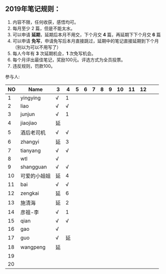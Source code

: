 ## 2019年笔记规则：

1. 内容不限，任何收获，感悟均可。
2. 每月至少 2 篇，但是不能太水。
3. 可以申请 **延期**，延期后本月不用交，下个月交 **4** 篇，再延期下下个月交 **6** 篇
4. 可以申请 **免写**，申请免写后本月直接跳过，延期中的笔记直接延期到下个月（别以为可以不用写了）
5. 每人今年有 **3** 次延期机会，**1** 次免写机会。
6. 每个月评出最佳笔记，奖励100元。评选方式为全员投票。
7. 违反规则，罚款100。

参与人:

|NO| Name |  3 |4| 5|6|7|8|9|10|11|12| | |
|----| ---- | ---- | ---- | ---- | ---- | ---- | ---- | ---- | ---- | ---- | ---- | ---- | ---- |
|1|yingying|  √  |   1   | | | | | | | | | ||
|2|liao|  √   |   √   | | | | | | | | | ||
|3|junjun|  √    |   1   | | | | | | | | | ||
|4|jiaojiao|   延  |      | | | | | | | | | ||
|5|酒后老司机|  √   |  √    | | | | | | | | | ||
|6|zhangyi|  延   |  3   | | | | | | | | | ||
|7|tianyang|  √   |  √   | | | | | | | | | ||
|8|wtl|  √   |      | | | | | | | | | ||
|9|shangguan|   √  |   √   | | | | | | | | | ||
|10|可爱的小姐姐|   延  |  4   | | | | | | | | | ||
|11|bai|   √   |   √   | | | | | | | | | ||
|12|zengkai|   延   |  6   | | | | | | | | | ||
|13|施清海|   延  |   2  | | | | | | | | | ||
|14|彦祖-李|  √   |  1    | | | | | | | | | ||
|15|qian|   √  |   √   | | | | | | | | | ||
|16|gao|   √  |      | | | | | | | | | ||
|17|guo|  √   |   延  | | | | | | | | | ||
|18|wangpeng|  延  |      | | | | | | | | | ||
|19|      |      |      | | | | | | | | | ||
|20|      |      |      | | | | | | | | | ||


